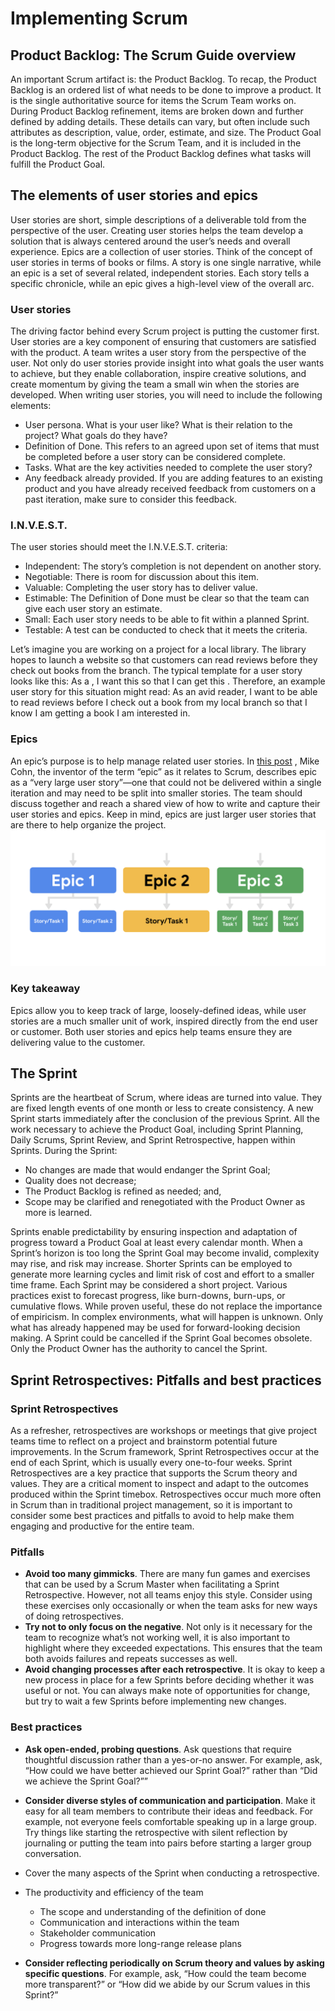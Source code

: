 # Implementing Scrum

## Product Backlog: The Scrum Guide overview
An important Scrum artifact is: the Product Backlog. To recap, the Product Backlog is an ordered list of what needs to be done to improve a product. It is the single authoritative source for items the Scrum Team works on. During Product Backlog refinement, items are broken down and further defined by adding details. These details can vary, but often include such attributes as description, value, order, estimate, and size. The Product Goal is the long-term objective for the Scrum Team, and it is included in the Product Backlog. The rest of the Product Backlog defines what tasks will fulfill the Product Goal.

## The elements of user stories and epics
User stories are short, simple descriptions of a deliverable told from the perspective of the user. Creating user stories helps the team develop a solution that is always centered around the user’s needs and overall experience. Epics are a collection of user stories. Think of the concept of user stories in terms of books or films. A story is one single narrative, while an epic is a set of several related, independent stories. Each story tells a specific chronicle, while an epic gives a high-level view of the overall arc. 

### User stories
The driving factor behind every Scrum project is putting the customer first. User stories are a key component of ensuring that customers are satisfied with the product. A team writes a user story from the perspective of the user. Not only do user stories provide insight into what goals the user wants to achieve, but they enable collaboration, inspire creative solutions, and create momentum by giving the team a small win when the stories are developed. When writing user stories, you will need to include the following elements: 
- User persona. What is your user like? What is their relation to the project? What goals do they have? 
- Definition of Done. This refers to an agreed upon set of items that must be completed before a user story can be considered complete. 
- Tasks. What are the key activities needed to complete the user story?
- Any feedback already provided. If you are adding features to an existing product and you have already received feedback from customers on a past iteration, make sure to consider this feedback.  

### I.N.V.E.S.T. 
The user stories should meet the I.N.V.E.S.T. criteria: 
- Independent: The story’s completion is not dependent on another story.
- Negotiable: There is room for discussion about this item.
- Valuable: Completing the user story has to deliver value. 
- Estimable: The Definition of Done must be clear so that the team can give each user story an estimate. 
- Small: Each user story needs to be able to fit within a planned Sprint.
- Testable: A test can be conducted to check that it meets the criteria.

Let’s imagine you are working on a project for a local library. The library hopes to launch a website so that customers can read reviews before they check out books from the branch. The typical template for a user story looks like this: As a <user role>, I want this <action> so that I can get this <value>. Therefore, an example user story for this situation might read: As an avid reader, I want to be able to read reviews before I check out a book from my local branch so that I know I am getting a book I am interested in.

### Epics
An epic’s purpose is to help manage related user stories. In [this post](https://www.mountaingoatsoftware.com/blog/stories-epics-and-themes) , Mike Cohn, the inventor of the term “epic” as it relates to Scrum, describes epic as a “very large user story”—one that could not be delivered within a single iteration and may need to be split into smaller stories. The team should discuss together and reach a shared view of how to write and capture their user stories and epics. Keep in mind, epics are just larger user stories that are there to help organize the project.
![](imgs/pic15.png)

### Key takeaway
Epics allow you to keep track of large, loosely-defined ideas, while user stories are a much smaller unit of work, inspired directly from the end user or customer. Both user stories and epics help teams ensure they are delivering value to the customer.

## The Sprint
Sprints are the heartbeat of Scrum, where ideas are turned into value. They are fixed length events of one month or less to create consistency. A new Sprint starts immediately after the conclusion of the previous Sprint. All the work necessary to achieve the Product Goal, including Sprint Planning, Daily Scrums, Sprint Review, and Sprint Retrospective, happen within Sprints. During the Sprint:
- No changes are made that would endanger the Sprint Goal;
- Quality does not decrease;
- The Product Backlog is refined as needed; and,
- Scope may be clarified and renegotiated with the Product Owner as more is learned.

Sprints enable predictability by ensuring inspection and adaptation of progress toward a Product Goal at least every calendar month. When a Sprint’s horizon is too long the Sprint Goal may become invalid, complexity may rise, and risk may increase. Shorter Sprints can be employed to generate more learning cycles and limit risk of cost and effort to a smaller time frame. Each Sprint may be considered a short project. Various practices exist to forecast progress, like burn-downs, burn-ups, or cumulative flows. While proven useful, these do not replace the importance of empiricism. In complex environments, what will happen is unknown. Only what has already happened may be used for forward-looking decision making. A Sprint could be cancelled if the Sprint Goal becomes obsolete. Only the Product Owner has the authority to cancel the Sprint.

## Sprint Retrospectives: Pitfalls and best practices
### Sprint Retrospectives
As a refresher, retrospectives are workshops or meetings that give project teams time to reflect on a project and brainstorm potential future improvements. In the Scrum framework, Sprint Retrospectives occur at the end of each Sprint, which is usually every one-to-four weeks. Sprint Retrospectives are a key practice that supports the Scrum theory and values. They are a critical moment to inspect and adapt to the outcomes produced within the Sprint timebox. Retrospectives occur much more often in Scrum than in traditional project management,  so it is important to consider some best practices and pitfalls to avoid to help make them engaging and productive for the entire team.

### Pitfalls
- **Avoid too many gimmicks**. There are many fun games and exercises that can be used by a Scrum Master when facilitating a Sprint Retrospective. However, not all teams enjoy this style. Consider using these exercises only occasionally or when the team asks for new ways of doing retrospectives.
- **Try not to only focus on the negative**. Not only is it necessary for the team to recognize what’s not working well, it is also important to highlight where they exceeded expectations. This ensures that the team both avoids failures and repeats successes as well.
- **Avoid changing processes after each retrospective**. It is okay to keep a new process in place for a few Sprints before deciding whether it was useful or not. You can always make note of opportunities for change, but try to wait a few Sprints before implementing new changes.

### Best practices
- **Ask open-ended, probing questions**. Ask questions that require thoughtful discussion rather than a yes-or-no answer. For example, ask, “How could we have better achieved our Sprint Goal?” rather than “Did we achieve the Sprint Goal?””
- **Consider diverse styles of communication and participation**. Make it easy for all team members to contribute their ideas and feedback. For example, not everyone feels comfortable speaking up in a large group. Try things like starting the retrospective with silent reflection by journaling or putting the team into pairs before starting a larger group conversation.
- Cover the many aspects of the Sprint when conducting a retrospective.
- The productivity and efficiency of the team
    - The scope and understanding of the definition of done
    - Communication and interactions within the team
    - Stakeholder communication
    - Progress towards more long-range release plans

- **Consider reflecting periodically on Scrum theory and values by asking specific questions**. For example, ask, “How could the team become more transparent?” or “How did we abide by our Scrum values in this Sprint?”

